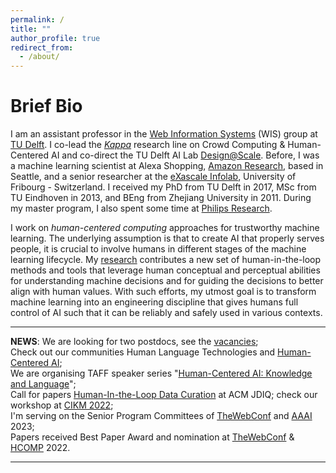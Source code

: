 ```yaml
---
permalink: /
title: ""
author_profile: true
redirect_from: 
  - /about/
---
```


# Brief Bio
<!--<img style="float: left;padding-right:3%" src="images/profile.jpg" width="35%">-->
I am an assistant professor in the [Web Information Systems](https://www.wis.ewi.tudelft.nl) (WIS) group at [TU Delft](https://www.tudelft.nl). I co-lead the [*Kappa*](https://www.wis.ewi.tudelft.nl/crowd-computing) research line on Crowd Computing & Human-Centered AI and co-direct the TU Delft AI Lab [Design@Scale](https://www.tudelft.nl/ai/design-at-scale-lab). Before, I was a machine learning scientist at Alexa Shopping, [Amazon Research](https://www.amazon.science), based in Seattle, and a senior researcher at the [eXascale Infolab](https://exascale.info), University of Fribourg - Switzerland. I received my PhD from TU Delft in 2017, MSc from TU Eindhoven in 2013, and BEng from Zhejiang University in 2011. During my master program, I also spent some time at [Philips Research](https://www.philips.com/a-w/research/home).

I work on *human-centered computing* approaches for trustworthy machine learning. The underlying assumption is that to create AI that properly serves people, it is crucial to involve humans in different stages of the machine learning lifecycle. My [research](project) contributes a new set of human-in-the-loop methods and tools that leverage human conceptual and perceptual abilities for understanding machine decisions and for guiding the decisions to better align with human values. With such efforts, my utmost goal is to transform machine learning into an engineering discipline that gives humans full control of AI such that it can be reliably and safely used in various contexts.

---
**NEWS**: 
We are looking for two postdocs, see the [vacancies](https://www.wis.ewi.tudelft.nl/assets/files/DiSa%20Vacancy.pdf);<br> 
Check out our communities Human Language Technologies and [Human-Centered AI](https://www.tudelft.nl/en/ai/research-innovation/our-research-themes/responsible-design-and-engineering-of-human-centered-ai-and-data-driven-systems);<br> 
We are organising TAFF speaker series "[Human-Centered AI: Knowledge and Language](https://www.academicfringe.org/hcai-knowledge-and-language)";<br> 
Call for papers [Human-In-the-Loop Data Curation](https://hilworkshops.github.io/hil-dc2022/JDIQ_SI_HITLDC_2023.pdf) at ACM JDIQ; check our workshop at [CIKM 2022](https://hilworkshops.github.io/hil-dc2022/);<br>
I'm serving on the Senior Program Committees of [TheWebConf](https://www2023.thewebconf.org) and [AAAI](https://aaai.org/Conferences/AAAI-23/) 2023;<br> 
Papers received Best Paper Award and nomination at [TheWebConf](https://www2022.thewebconf.org) & [HCOMP](https://www.humancomputation.com/index.html) 2022.

---

<!-- My work has received the [Douglas Engelbart Best Paper Award](https://en.wikipedia.org/wiki/ACM_SIGWEB#Hypertext_Douglas_Engelbart_Best_Paper_Award) by [ACM SIGWEB](https://www.sigweb.org) and the Best Paper Award from the [Trust in Crowd Work workshop](https://trustincrowdwork.west.uni-koblenz.de/home.html) at [ACM WebSci](https://www.webscience.org).
-->

